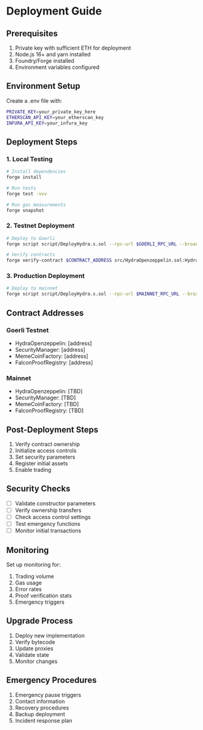 # Deployment Guide

## Prerequisites
1. Private key with sufficient ETH for deployment
2. Node.js 16+ and yarn installed
3. Foundry/Forge installed
4. Environment variables configured

## Environment Setup
Create a .env file with:
```bash
PRIVATE_KEY=your_private_key_here
ETHERSCAN_API_KEY=your_etherscan_key
INFURA_API_KEY=your_infura_key
```

## Deployment Steps

### 1. Local Testing
```bash
# Install dependencies
forge install

# Run tests
forge test -vvv

# Run gas measurements
forge snapshot
```

### 2. Testnet Deployment
```bash
# Deploy to Goerli
forge script script/DeployHydra.s.sol --rpc-url $GOERLI_RPC_URL --broadcast

# Verify contracts
forge verify-contract $CONTRACT_ADDRESS src/HydraOpenzeppelin.sol:HydraOpenzeppelin
```

### 3. Production Deployment
```bash
# Deploy to mainnet
forge script script/DeployHydra.s.sol --rpc-url $MAINNET_RPC_URL --broadcast --verify
```

## Contract Addresses

### Goerli Testnet
- HydraOpenzeppelin: [address]
- SecurityManager: [address]
- MemeCoinFactory: [address]
- FalconProofRegistry: [address]

### Mainnet
- HydraOpenzeppelin: [TBD]
- SecurityManager: [TBD]
- MemeCoinFactory: [TBD]
- FalconProofRegistry: [TBD]

## Post-Deployment Steps

1. Verify contract ownership
2. Initialize access controls
3. Set security parameters
4. Register initial assets
5. Enable trading

## Security Checks

- [ ] Validate constructor parameters
- [ ] Verify ownership transfers
- [ ] Check access control settings
- [ ] Test emergency functions
- [ ] Monitor initial transactions

## Monitoring

Set up monitoring for:
1. Trading volume
2. Gas usage
3. Error rates
4. Proof verification stats
5. Emergency triggers

## Upgrade Process

1. Deploy new implementation
2. Verify bytecode
3. Update proxies
4. Validate state
5. Monitor changes

## Emergency Procedures

1. Emergency pause triggers
2. Contact information
3. Recovery procedures
4. Backup deployment
5. Incident response plan
